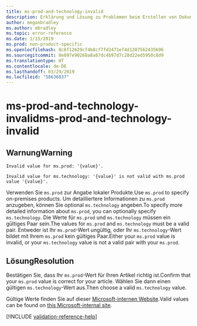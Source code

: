 ```yaml
---
title: ms-prod-and-technology-invalid
description: Erklärung und Lösung zu Problemen beim Erstellen von Dokumentationsartikeln – ms-prod-and-technology-invalid
author: meganbradley
ms.author: mbradley
ms.topic: error-reference
ms.date: 1/15/2019
ms.prod: non-product-specific
ms.openlocfilehash: 8c6f12629cf4b8cf7fd2471ef4d1287562435696
ms.sourcegitcommit: 8e897e90268a8a87dc4b97d7c28d22ed5950c8d9
ms.translationtype: HT
ms.contentlocale: de-DE
ms.lasthandoff: 03/29/2019
ms.locfileid: "58636837"
---
```

# <a name="ms-prod-and-technology-invalid"></a><span data-ttu-id="20e51-103">ms-prod-and-technology-invalid</span><span class="sxs-lookup"><span data-stu-id="20e51-103">ms-prod-and-technology-invalid</span></span>

## <a name="warning"></a><span data-ttu-id="20e51-104">Warnung</span><span class="sxs-lookup"><span data-stu-id="20e51-104">Warning</span></span>

`Invalid value for ms.prod: '{value}'.`

`Invalid value for ms.technology: '{value}' is not valid with ms.prod value '{value}'.`

<span data-ttu-id="20e51-105">Verwenden Sie `ms.prod` zur Angabe lokaler Produkte.</span><span class="sxs-lookup"><span data-stu-id="20e51-105">Use `ms.prod` to specify on-premises products.</span></span> <span data-ttu-id="20e51-106">Um detailliertere Informationen zu `ms.prod` anzugeben, können Sie optional `ms.technology` angeben.</span><span class="sxs-lookup"><span data-stu-id="20e51-106">To specify more detailed information about `ms.prod`, you can optionally specify `ms.technology`.</span></span> <span data-ttu-id="20e51-107">Die Werte für `ms.prod` und `ms.technology` müssen ein gültiges Paar sein.</span><span class="sxs-lookup"><span data-stu-id="20e51-107">The values for `ms.prod` and `ms.technology` must be a valid pair.</span></span> <span data-ttu-id="20e51-108">Entweder ist Ihr `ms.prod`-Wert ungültig, oder Ihr `ms.technology`-Wert bildet mit Ihrem `ms.prod` kein gültiges Paar.</span><span class="sxs-lookup"><span data-stu-id="20e51-108">Either your `ms.prod` value is invalid, or your `ms.technology` value is not a valid pair with your `ms.prod`.</span></span>

## <a name="resolution"></a><span data-ttu-id="20e51-109">Lösung</span><span class="sxs-lookup"><span data-stu-id="20e51-109">Resolution</span></span>

<span data-ttu-id="20e51-110">Bestätigen Sie, dass Ihr `ms.prod`-Wert für Ihren Artikel richtig ist.</span><span class="sxs-lookup"><span data-stu-id="20e51-110">Confirm that your `ms.prod` value is correct for your article.</span></span> <span data-ttu-id="20e51-111">Wählen Sie dann einen gültigen `ms.technology`-Wert aus.</span><span class="sxs-lookup"><span data-stu-id="20e51-111">Then choose a valid `ms.technology` value.</span></span>

<span data-ttu-id="20e51-112">Gültige Werte finden Sie auf dieser [Microsoft-internen Website](https://docsmetadatatool.azurewebsites.net/allowlists).</span><span class="sxs-lookup"><span data-stu-id="20e51-112">Valid values can be found on [this Microsoft-internal site](https://docsmetadatatool.azurewebsites.net/allowlists).</span></span>

<!--make sure to add this file to your includes folder and verify the path-->
[!INCLUDE [validation-reference-help](includes/validation-reference-help.md)]
